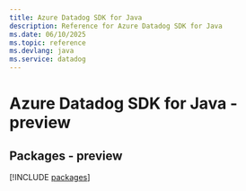 ```yaml
---
title: Azure Datadog SDK for Java
description: Reference for Azure Datadog SDK for Java
ms.date: 06/10/2025
ms.topic: reference
ms.devlang: java
ms.service: datadog
---
```

# Azure Datadog SDK for Java - preview
## Packages - preview
[!INCLUDE [packages](datadog-index.md)]